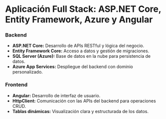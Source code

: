 # Aplicación Full Stack: ASP.NET Core, Entity Framework, Azure y Angular 

### Backend
- **ASP.NET Core:** Desarrollo de APIs RESTful y lógica del negocio.
- **Entity Framework Core:** Acceso a datos y gestión de migraciones.
- **SQL Server (Azure):** Base de datos en la nube para persistencia de datos.
- **Azure App Services:** Despliegue del backend con dominio personalizado.

### Frontend
- **Angular:** Desarrollo de interfaz de usuario.
- **HttpClient:** Comunicación con las APIs del backend para operaciones CRUD.
- **Tablas dinámicas:** Visualización clara y estructurada de los datos.
